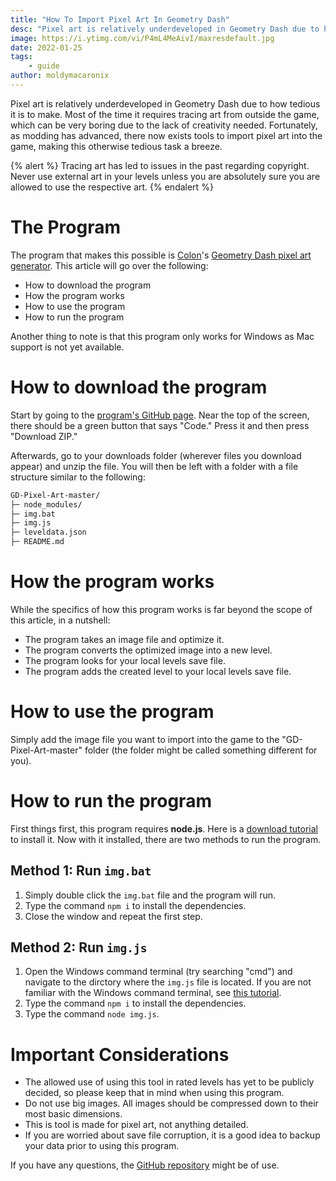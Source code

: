 ```yaml
---
title: "How To Import Pixel Art In Geometry Dash"
desc: "Pixel art is relatively underdeveloped in Geometry Dash due to how tedious it is to make. Fortunately, there now exists tools to import pixel art into the game."
image: https://i.ytimg.com/vi/P4mL4MeAivI/maxresdefault.jpg
date: 2022-01-25
tags:
    - guide
author: moldymacaronix
---
```


Pixel art is relatively underdeveloped in Geometry Dash due to how tedious it is to make. Most of the time it requires tracing art from outside the game, which can be very boring due to the lack of creativity needed. Fortunately, as modding has advanced, there now exists tools to import pixel art into the game, making this otherwise tedious task a breeze.

{% alert %}
Tracing art has led to issues in the past regarding copyright. Never use external art in your levels unless you are absolutely sure you are allowed to use the respective art.
{% endalert %}

# The Program

The program that makes this possible is [Colon](https://gdbrowser.com/u/Colon)'s [Geometry Dash pixel art generator](https://github.com/GDColon/GD-Pixel-Art). This article will go over the following:

* How to download the program
* How the program works
* How to use the program
* How to run the program

Another thing to note is that this program only works for Windows as Mac support is not yet available.

# How to download the program

Start by going to the [program's GitHub page](https://github.com/GDColon/GD-Pixel-Art). Near the top of the screen, there should be a green button that says "Code." Press it and then press "Download ZIP."

Afterwards, go to your downloads folder (wherever files you download appear) and unzip the file. You will then be left with a folder with a file structure similar to the following:

```md
GD-Pixel-Art-master/
├─ node_modules/
├─ img.bat
├─ img.js
├─ leveldata.json
├─ README.md
```

# How the program works

While the specifics of how this program works is far beyond the scope of this article, in a nutshell:

* The program takes an image file and optimize it.
* The program converts the optimized image into a new level.
* The program looks for your local levels save file.
* The program adds the created level to your local levels save file.

# How to use the program

Simply add the image file you want to import into the game to the "GD-Pixel-Art-master" folder (the folder might be called something different for you).

# How to run the program

First things first, this program requires **node.js**. Here is a [download tutorial](https://phoenixnap.com/kb/install-node-js-npm-on-windows) to install it. Now with it installed, there are two methods to run the program.

## Method 1: Run `img.bat`

1. Simply double click the `img.bat` file and the program will run.
2. Type the command `npm i` to install the dependencies.
3. Close the window and repeat the first step.

## Method 2: Run `img.js`

1. Open the Windows command terminal (try searching "cmd") and navigate to the dirctory where the `img.js` file is located. If you are not familiar with the Windows command terminal, see [this tutorial](https://www.howtogeek.com/659411/how-to-change-directories-in-command-prompt-on-windows-10/).
2. Type the command `npm i` to install the dependencies.
3. Type the command `node img.js`.

# Important Considerations

* The allowed use of using this tool in rated levels has yet to be publicly decided, so please keep that in mind when using this program.
* Do not use big images. All images should be compressed down to their most basic dimensions.
* This is tool is made for pixel art, not anything detailed.
* If you are worried about save file corruption, it is a good idea to backup your data prior to using this program.

If you have any questions, the [GitHub repository](https://github.com/GDColon/GD-Pixel-Art) might be of use.